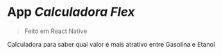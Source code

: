 # App *Calculadora Flex*

>Feito em React Native

Calculadora para saber qual valor é mais atrativo entre Gasolina e Etanol
